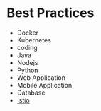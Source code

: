 # Best Practices

- Docker
- Kubernetes
- coding 
- Java
- Nodejs
- Python
- Web Application
- Mobile Application
- Database
- [Istio](https://istio.io/latest/docs/ops/best-practices/)